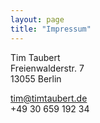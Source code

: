 ```yaml
---
layout: page
title: "Impressum"
---
```


Tim Taubert  
Freienwalderstr. 7  
13055 Berlin

tim@timtaubert.de  
+49 30 659 192 34

